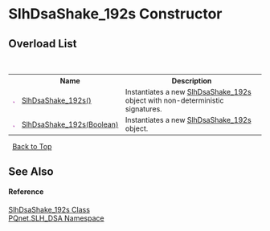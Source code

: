 # SlhDsaShake_192s Constructor 
 


## Overload List
&nbsp;<table><tr><th></th><th>Name</th><th>Description</th></tr><tr><td>![Public method](media/pubmethod.gif "Public method")</td><td><a href="94269e72-4f48-d1aa-8254-c28e01078fbe.md">SlhDsaShake_192s()</a></td><td>
Instantiates a new <a href="5ec65541-4d33-faaf-6b7a-91d7f55cb201.md">SlhDsaShake_192s</a> object with non-deterministic signatures.</td></tr><tr><td>![Public method](media/pubmethod.gif "Public method")</td><td><a href="c8f20f1e-ba41-54c2-9af5-7ef938a640bb.md">SlhDsaShake_192s(Boolean)</a></td><td>
Instantiates a new <a href="5ec65541-4d33-faaf-6b7a-91d7f55cb201.md">SlhDsaShake_192s</a> object.</td></tr></table>&nbsp;
<a href="#slhdsashake_192s-constructor">Back to Top</a>

## See Also


#### Reference
<a href="5ec65541-4d33-faaf-6b7a-91d7f55cb201.md">SlhDsaShake_192s Class</a><br /><a href="5a51e981-67fd-0177-2098-034d6071509d.md">PQnet.SLH_DSA Namespace</a><br />